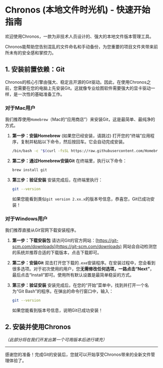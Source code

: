 # Chronos (本地文件时光机) - 快速开始指南

欢迎使用Chronos，一款为非技术人员设计的、强大的本地文件版本管理工具。

Chronos能帮助您告别混乱的文件命名和手动备份，为您重要的项目文件夹带来前所未有的安全感和掌控力。

## 1. 安装前置依赖：Git

Chronos的核心引擎由强大、稳定且开源的Git驱动。因此，在使用Chronos之前，您需要在您的电脑上先安装Git。这就像专业绘图软件需要强大的显卡驱动一样，是一次性的基础准备工作。

### 对于Mac用户

我们推荐使用`Homebrew`（Mac的“应用商店”）来安装Git，这是最简单、最纯净的方式。

1.  **第一步：安装Homebrew** (如果您已经安装，请跳过)
    打开您的“终端”应用程序，复制并粘贴以下命令，然后按回车。它会自动完成安装。
    ```bash
    /bin/bash -c "$(curl -fsSL https://raw.githubusercontent.com/Homebrew/install/HEAD/install.sh)"
    ```

2.  **第二步：通过Homebrew安装Git**
    在终端里，执行以下命令：
    ```bash
    brew install git
    ```

3.  **第三步：验证安装**
    安装完成后，在终端里执行：
    ```bash
    git --version
    ```
    如果您能看到类似`git version 2.xx.x`的版本号信息，恭喜您，Git已成功安装！

### 对于Windows用户

我们推荐直接从Git官网下载安装程序。

1.  **第一步：下载安装包**
    请访问Git的官方网站：[https://git-scm.com/downloads](https://git-scm.com/downloads)
    网站会自动检测您的系统并推荐合适的下载版本，点击下载即可。

2.  **第二步：安装Git**
    双击打开您下载的`.exe`安装程序。在安装过程中，您会看到很多选项。对于初次使用的用户，您**无需修改任何选项，一路点击“Next”**，最后点击“Install”即可。使用所有默认设置是最简单稳妥的方式。

3.  **第三步：验证安装**
    安装完成后，在您的“开始”菜单中，找到并打开一个名为“Git Bash”的程序。在弹出的命令行窗口中，输入：
    ```bash
    git --version
    ```
    如果您能看到版本号信息，说明Git已成功安装！

## 2. 安装并使用Chronos

*（此部分将在我们开发出第一个可用版本后进行填充）*

---

感谢您的准备！完成Git的安装后，您就可以开始享受Chronos带来的全新文件管理体验了。
